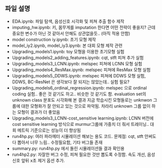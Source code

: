 ## 파일 설명

- EDA.ipynb: 파일 탐색, 음성신호 시각화 및 피쳐 추출 함수 제작
- imputing_hw.ipynb: 키, 몸무게를 imputation 한다면 어떤 전략이 좋을지? 근데 중요한 변수가 아닌 것 같아서 안해도 상관없을듯.. (아직 적용 안함)
- model construction iy.ipynb: 초기 모형 제작
- model_iy2.ipynb, model_iy3.ipynb: 본 대회 모형 제작 관련
- Upgrading_models1.ipynb: toy 모형을 이용한 초기모형 실험
- Upgrading_models2_adding_features.ipynb: cqt, stft 피쳐 추가 실험
- Upgrading_models3_LCNN.ipynb: melspec 피쳐에 LCNN 모형 실험
- Upgrading_models4_ResMax.ipynb: melspec 피쳐에 ResMax 모형 실험
- Upgrading_models5_DDWS.ipynb: melspec 피쳐에 DDWS 모형 실험, DDWS, BC-ResNet 은 생각보다 잘 되지는 않았는데.. 실험 필요?
- Upgrading_models6_ordinal_regression.ipynb: melspec 으로 ordinal coding 실험.. 좋은 것 같기도 하고.. 비슷한 것 같기도 함. evaluation set의 unknown class 분포도 시각화해 본 결과 지금 학습시킨 모형들로는 unknwon 그룹에 대한 모형화가 잘 안되고 있는 것으로 파악됨. 차라리 unknown 그룹 없이 하는 모형이 결과가 더 좋았음 
- Upgrading_models3_LCNN-cost_sensitive learning.ipynb: LCNN 버전에 cost sensitive learning 방식으로 murmur그룹에 가중치 더 줘서 트레이닝.. 대회 메트릭 기준으로는 성능이 더 향상됨
- run4hp.py: 여러 파라메터 시뮬레이션 해보는 용도 코드. 문제점: cqt, stft 안써도 다 뽑아서 너무 느림.. 수정필요함, 기타 버그들 존재
- summary.py: run4hp.py 에서 돌린 시뮬레이션들 결과 확인용
- run4hp2.py: 자잘한 버그 수정, 피쳐 필요한 것만 뽑도록 수정함. 속도 개선, 음성신호 앞뒤 x초 제거 옵션 추가.


